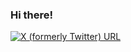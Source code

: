 ### Hi there!

<a href="https://x.com/mjs_sebastian">
  <img alt="X (formerly Twitter) URL" src="https://img.shields.io/twitter/url?url=https%3A%2F%2Fx.com%2Fmjs_sebastian&label=Follow%20me%20on%20X">
</a>
